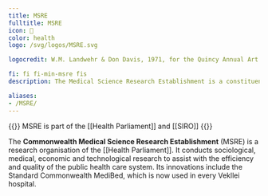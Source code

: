 ```yaml
---
title: MSRE
fulltitle: MSRE
icon: 🔬
color: health
logo: /svg/logos/MSRE.svg

logocredit: W.M. Landwehr & Don Davis, 1971, for the Quincy Annual Art Show

fi: fi fi-min-msre fis
description: The Medical Science Research Establishment is a constituent research organisation of SIRO dedicated to medical and health research.

aliases:
- /MSRE/
---
```

{{<note series>}}
 MSRE is part of the [[Health Parliament]] and [[SIRO]]
{{</note>}}

The <span class="fi fi-min-msre fis"></span> **Commonwealth Medical Science Research Establishment** (MSRE) is a research organisation of the  [[Health Parliament]]. It conducts sociological, medical, economic and technological research to assist with the efficiency and quality of the public health care system. Its innovations include the Standard Commonwealth MediBed, which is now used in every Vekllei hospital.